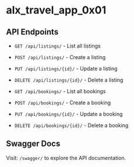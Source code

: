 # alx_travel_app_0x01

## API Endpoints

- `GET /api/listings/` - List all listings
- `POST /api/listings/` - Create a listing
- `PUT /api/listings/{id}/` - Update a listing
- `DELETE /api/listings/{id}/` - Delete a listing

- `GET /api/bookings/` - List all bookings
- `POST /api/bookings/` - Create a booking
- `PUT /api/bookings/{id}/` - Update a booking
- `DELETE /api/bookings/{id}/` - Delete a booking

## Swagger Docs

Visit: `/swagger/` to explore the API documentation.
